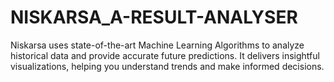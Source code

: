 # NISKARSA_A-RESULT-ANALYSER
Niskarsa uses state-of-the-art Machine Learning Algorithms to analyze historical data and provide accurate future predictions. It delivers insightful visualizations, helping you understand trends and make informed decisions.
